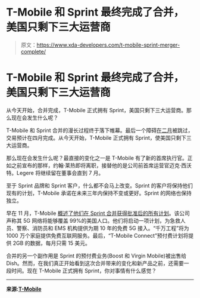 # T-Mobile 和 Sprint 最终完成了合并，美国只剩下三大运营商

> 原文：<https://www.xda-developers.com/t-mobile-sprint-merger-complete/>

# T-Mobile 和 Sprint 最终完成了合并，美国只剩下三大运营商

从今天开始，合并完成，T-Mobile 正式拥有 Sprint，美国只剩下三大运营商。那么现在会发生什么呢？

T-Mobile 和 Sprint 合并的漫长过程终于落下帷幕。最后一个障碍[在二月](https://www.xda-developers.com/sprint-tmobile-merger/)被跳过，交易预计在四月完成。从今天开始，T-Mobile 正式拥有 Sprint，使美国只剩下三大运营商。

那么现在会发生什么呢？最直接的变化之一是 T-Mobile 有了新的首席执行官。正如之前宣布的那样，约翰·莱热即将离职，接替他的是公司前首席运营官迈克·西沃特。Legere 将继续留在董事会直到 7 月。

至于 Sprint 品牌和 Sprint 客户，什么都不会马上改变。Sprint 的客户将保持他们现有的计划，T-Mobile 承诺在未来三年内保持不变或更好。Sprint 的网络也保持独立。

早在 11 月，T-Mobile [概述了他们在 Sprint 合并获得批准后的所有计划](https://www.xda-developers.com/t-mobile-sprint-merger-plans-5g-rollout/)。该公司声称其 5G 网络将能够覆盖 99%的美国人口。他们将启动一项计划，为急救人员、警察、消防员和 EMS 机构提供为期 10 年的免费 5G 接入。“千万工程”将为 1000 万个家庭提供免费互联网服务。最后，“T-Mobile Connect”预付费计划将提供 2GB 的数据，每月只需 15 美元。

合并的另一个副作用是 Sprint 的预付费业务(Boost 和 Virgin Mobile)被出售给 Dish。然而，在我们真正开始看到这次合并带来的变化和新产品之前，还需要一段时间。现在 T-Mobile 正式拥有 Sprint，你对事情有什么感觉？

* * *

**来源:[T-Mobile](https://www.t-mobile.com/news/t-mobile-sprint-one-company)**